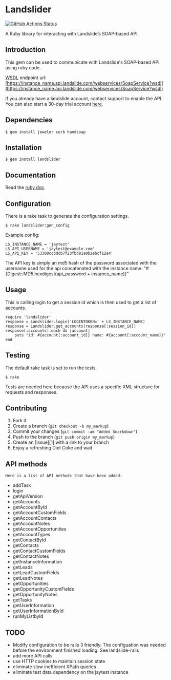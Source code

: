 # Landslider

[![GitHub Actions Status](https://github.com/j4y/landslider/workflows/Test/badge.svg)](https://github.com/j4y/landslider/actions)

A Ruby library for interacting with Landslide’s SOAP-based API

Introduction
------------

This gem can be used to communicate with Landslide's SOAP-based API using ruby code.
    
[WSDL](https://instance_name.api.landslide.com/webservices/SoapService?wsdl) endpoint url: [https://instance_name.api.landslide.com/webservices/SoapService?wsdl](https://instance_name.api.landslide.com/webservices/SoapService?wsdl)

If you already have a landslide account, contact support to enable the API.  You can also start a 30-day trial account [here](http://www.landslide.com/~jayp/en/trial).  

Dependencies
------------

    $ gem install jeweler curb handsoap

Installation
------------


    $ gem install landslider

Documentation
-------------

Read the [ruby doc](http://rdoc.info/github/j4y/landslider).

Configuration
-------------

There is a rake task to generate the configuration settings.

    $ rake landslider:gen_config

Example config:

    LS_INSTANCE_NAME = 'jaytest'
    LS_API_USERNAME = 'jaytest@example.com'
    LS_API_KEY = '53308ccbdcb7f23fbd81a0b2ebcf12a4'

The API key is simply an md5 hash of the password associated with the username used for the api concatenated with the instance name.  "#{Digest::MD5.hexdigest(api_password + instance_name)}"

Usage
-----

This is calling login to get a session id which is then used to get a list of accounts.

    require 'landslider'
    response = Landslider.login('LOGINTOKEN=' + LS_INSTANCE_NAME)
    response = Landslider.get_accounts(response[:session_id])
    response[:accounts].each do |account| 
        puts "id: #{account[:account_id]} name: #{account[:account_name]}"
    end


Testing
-------

The default rake task is set to run the tests.
    
    $ rake
    
Tests are needed here because the API uses a specific XML structure for requests and responses.


Contributing
------------

1. Fork it.
2. Create a branch (`git checkout -b my_markup`)
3. Commit your changes (`git commit -am "Added Snarkdown"`)
4. Push to the branch (`git push origin my_markup`)
5. Create an [Issue][1] with a link to your branch
6. Enjoy a refreshing Diet Coke and wait
    
API methods
-----------

    Here is a list of API methods that have been added:

* addTask
* login
* getApiVersion
* getAccounts
* getAccountById
* getAccountCustomFields
* getAccountContacts
* getAccountNotes
* getAccountOpportunities
* getAccountTypes
* getContactById
* getContacts
* getContactCustomFields
* getContactNotes
* getInstanceInformation
* getLeads
* getLeadCustomFields
* getLeadNotes
* getOpportunities
* getOpportunityCustomFields
* getOpportunityNotes
* getTasks
* getUserInformation
* getUserInformationById
* runMyListbyId

TODO
----

* Modify configuration to be rails 3 friendly.  The configuation was needed before the environment finished loading. See landslide-rails
* add more API calls
* use HTTP cookies to maintain session state
* eliminate slow inefficient XPath queries
* eliminate test data dependency on the jaytest instance

